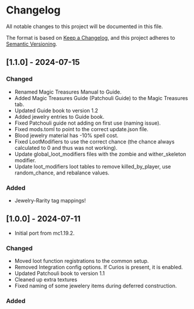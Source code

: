 # Changelog

All notable changes to this project will be documented in this file.

The format is based on [Keep a Changelog](https://keepachangelog.com/en/1.0.0/),
and this project adheres to [Semantic Versioning](https://semver.org/spec/v2.0.0.html).

## [1.1.0] - 2024-07-15

### Changed
- Renamed Magic Treasures Manual to Guide.
- Added Magic Treasures Guide (Patchouli Guide) to the Magic Treasures tab.
- Updated Guide book to version 1.2
- Added jewelry entries to Guide book.
- Fixed Patchouli guide not adding on first use (naming issue).
- Fixed mods.toml to point to the correct update.json file.
- Blood jewelry material has -10% spell cost.
- Fixed LootModifiers to use the correct chance (the chance always calculated to 0 and thus was not working).
- Update global_loot_modifiers files with the zombie and wither_skeleton modifier.
- Update loot_modifiers loot tables to remove killed_by_player, use random_chance, and rebalance values.

### Added
- Jewelry-Rarity tag mappings!

## [1.0.0] - 2024-07-11

- Initial port from mc1.19.2.

### Changed
- Moved loot function registrations to the common setup.
- Removed Integration config options. If Curios is present, it is enabled.
- Updated Patchouli book to version 1.1
- Cleaned up extra textures
- Fixed naming of some jewelery items during deferred construction.

### Added
